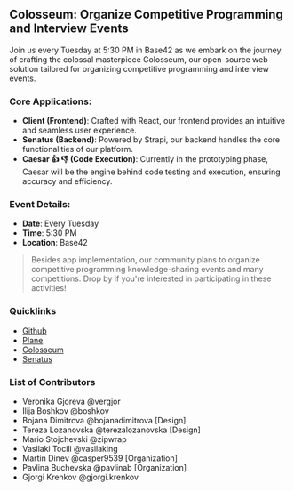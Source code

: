## Colosseum: Organize Competitive Programming and Interview Events
Join us every Tuesday at 5:30 PM in Base42 as we embark on the journey of crafting the colossal masterpiece Colosseum, our open-source web solution tailored for organizing competitive programming and interview events.

### Core Applications:

* **Client (Frontend)**: Crafted with React, our frontend provides an intuitive and seamless user experience.
* **Senatus (Backend)**: Powered by Strapi, our backend handles the core functionalities of our platform.
* **Caesar :thumbsup: :thumbsdown: (Code Execution)**: Currently in the prototyping phase, Caesar will be the engine behind code testing and execution, ensuring accuracy and efficiency.

### Event Details:
* **Date**: Every Tuesday
* **Time**: 5:30 PM
* **Location**: Base42

> Besides app implementation, our community plans to organize competitive programming knowledge-sharing events and many competitions. Drop by if you're interested in participating in these activities!

### Quicklinks
* [Github](https://github.com/42dotmk/colosseum)
* [Plane](https://plane.42.mk/colosseum)
* [Colosseum](https://colosseum.dev)
* [Senatus](https://senatus.colosseum.dev/)

### List of Contributors
* Veronika Gjoreva @vergjor 
* Ilija Boshkov @boshkov 
* Bojana Dimitrova @bojanadimitrova [Design]
* Tereza Lozanovska @terezalozanovska [Design]
* Mario Stojchevski @zipwrap 
* Vasilaki Tocili @vasilaking 
* Martin Dinev @casper9539 [Organization]
* Pavlina Buchevska @pavlinab [Organization]
* Gjorgi Krenkov @gjorgi.krenkov
